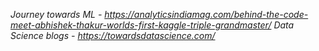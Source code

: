 
*Journey towards ML - https://analyticsindiamag.com/behind-the-code-meet-abhishek-thakur-worlds-first-kaggle-triple-grandmaster/*
*Data Science blogs - https://towardsdatascience.com/*
